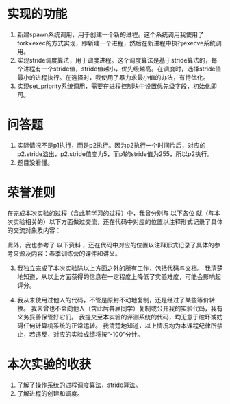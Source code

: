 # 实现的功能
1. 新建spawn系统调用，用于创建一个新的进程。这个系统调用我使用了fork+exec的方式实现，即新建一个进程，然后在新进程中执行execve系统调用。
2. 实现stride调度算法，用于调度进程。这个调度算法是基于stride算法的，每个进程有一个stride值，stride值越小，优先级越高。在调度时，选择stride值最小的进程执行。在选择时，我使用了暴力求最小值的办法，有待优化。
3. 实现set_priority系统调用，需要在进程控制块中设置优先级字段，初始化即可。
# 问答题
1. 实际情况不是p1执行，而是p2执行。因为p2执行一个时间片后，对应的p2.stride溢出，p2.stride值变为5，而p1的stride值为255，所以p2执行。
2. 题目没看懂。
# 荣誉准则
在完成本次实验的过程（含此前学习的过程）中，我曾分别与 以下各位 就（与本次实验相关的）以下方面做过交流，还在代码中对应的位置以注释形式记录了具体的交流对象及内容：

此外，我也参考了 以下资料 ，还在代码中对应的位置以注释形式记录了具体的参考来源及内容：春季训练营的课件和讲义。

3. 我独立完成了本次实验除以上方面之外的所有工作，包括代码与文档。 我清楚地知道，从以上方面获得的信息在一定程度上降低了实验难度，可能会影响起评分。

4. 我从未使用过他人的代码，不管是原封不动地复制，还是经过了某些等价转换。 我未曾也不会向他人（含此后各届同学）复制或公开我的实验代码，我有义务妥善保管好它们。 我提交至本实验的评测系统的代码，均无意于破坏或妨碍任何计算机系统的正常运转。 我清楚地知道，以上情况均为本课程纪律所禁止，若违反，对应的实验成绩将按“-100”分计。
# 本次实验的收获
1. 了解了操作系统的进程调度算法，stride算法。
2. 了解进程的创建和调度。